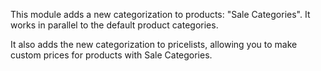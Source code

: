 This module adds a new categorization to products: "Sale Categories". It works in parallel to the default product categories.

It also adds the new categorization to pricelists, allowing you to make custom prices for products with Sale Categories.
